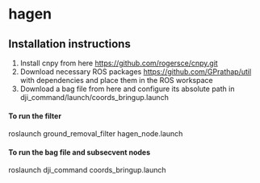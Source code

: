 # hagen
## Installation instructions
1. Install cnpy from here https://github.com/rogersce/cnpy.git
2. Download necessary ROS packages https://github.com/GPrathap/util  with dependencies and place them in the ROS workspace
3. Download a bag file from here and configure its absolute path in dji_command/launch/coords_bringup.launch

#### To run the filter 
roslaunch ground_removal_filter hagen_node.launch

#### To run the bag file and subsecvent nodes
roslaunch dji_command coords_bringup.launch

